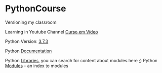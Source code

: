 # PythonCourse
Versioning my classroom

Learning in Youtube Channel [Curso em Vídeo](https://www.youtube.com/playlist?list=PLHz_AreHm4dlKP6QQCekuIPky1CiwmdI6)

Python Version: [3.7.3](https://www.python.org/downloads/release/python-373/)

Python [Documentation](https://www.python.org/doc/)

Python [Libraries](https://docs.python.org/3/library/index.html), you can search for content about modules here ;)
Python [Modules](https://docs.python.org/3/py-modindex.html) - an index to modules
